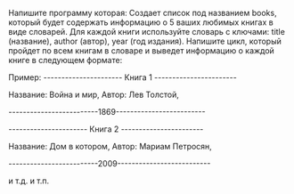 Напишите программу которая:
Создает список под названием books, который будет содержать информацию о 5 ваших любимых книгах в виде словарей. Для каждой книги используйте словарь с ключами: title (название), author (автор), year (год издания).
Напишите цикл, который пройдет по всем книгам в словаре и выведет информацию о каждой книге в следующем формате:

Пример:
 ---------------------- Книга 1 -----------------------
 
 Название: Война и мир, Автор: Лев Толстой,

 -------------------------1869-------------------------
 
  ---------------------- Книга 2 -----------------------

 Название: Дом в котором, Автор: Мариам Петросян,

 -------------------------2009--------------------------
 
 и т.д. и т.п.
